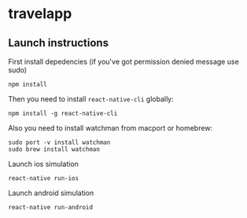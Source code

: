# travelapp

## Launch instructions

First install depedencies (if you've got permission denied message use sudo)

```
npm install
```

Then you need to install `react-native-cli` globally:

```
npm install -g react-native-cli
```

Also you need to install watchman from macport or homebrew:

```
sudo port -v install watchman
sudo brew install watchman
```

Launch ios simulation

```
react-native run-ios
```

Launch android simulation

```
react-native run-android
```


